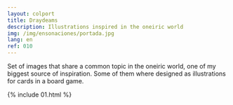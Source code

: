 ```yaml
---
layout: colport
title: Draydeams
description: Illustrations inspired in the oneiric world
img: /img/ensonaciones/portada.jpg
lang: en
ref: 010
---
```


Set of images that share a common topic in the oneiric world, one of my biggest source of inspiration. Some of them where designed as illustrations for cards in a board game.<br/>

{% include 01.html %}
